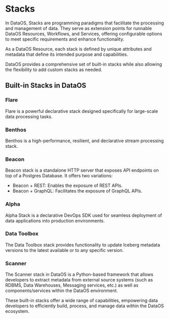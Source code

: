 # Stacks

In DataOS, Stacks are programming paradigms that facilitate the processing and management of data. They serve as extension points for runnable DataOS Resources, Workflows, and Services, offering configurable options to meet specific requirements and enhance functionality.

As a DataOS Resource, each stack is defined by unique attributes and metadata that define its intended purpose and capabilities.

DataOS provides a comprehensive set of built-in stacks while also allowing the flexibility to add custom stacks as needed.

## Built-in Stacks in DataOS

### **Flare**

Flare is a powerful declarative stack designed specifically for large-scale data processing tasks.

### **Benthos**

Benthos is a high-performance, resilient, and declarative stream processing stack.

### **Beacon**

Beacon stack is a standalone HTTP server that exposes API endpoints on top of a Postgres Database. It offers two variations:

- Beacon + REST: Enables the exposure of REST APIs.
- Beacon + GraphQL: Facilitates the exposure of GraphQL APIs.

### **Alpha**

Alpha Stack is a declarative DevOps SDK used for seamless deployment of data applications into production environments.

### **Data Toolbox**

The Data Toolbox stack provides functionality to update Iceberg metadata versions to the latest available or to any specific version.

### **Scanner**

The Scanner stack in DataOS is a Python-based framework that allows developers to extract metadata from external source systems (such as RDBMS, Data Warehouses, Messaging services, etc.) as well as components/services within the DataOS environment.

These built-in stacks offer a wide range of capabilities, empowering data developers to efficiently build, process, and manage data within the DataOS ecosystem.